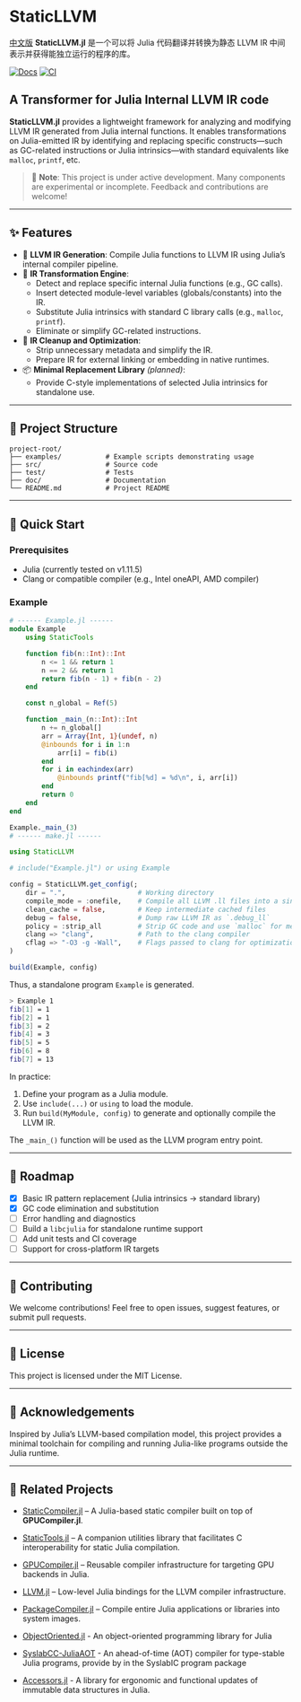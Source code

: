 # StaticLLVM

[中文版](./README_cn.md)
**StaticLLVM.jl** 是一个可以将 Julia 代码翻译并转换为静态 LLVM IR 中间表示并获得能独立运行的程序的库。

[![Docs][docs-dev-img]][docs-dev-url]
[![CI][ci-img]][ci-url]

## A Transformer for Julia Internal LLVM IR code

**StaticLLVM.jl** provides a lightweight framework for analyzing and modifying LLVM IR generated from Julia internal functions. It enables transformations on Julia-emitted IR by identifying and replacing specific constructs—such as GC-related instructions or Julia intrinsics—with standard equivalents like `malloc`, `printf`, etc.

> 🚧 **Note**: This project is under active development. Many components are experimental or incomplete. Feedback and contributions are welcome!

---

## ✨ Features

- 🔧 **LLVM IR Generation**: Compile Julia functions to LLVM IR using Julia’s internal compiler pipeline.
- 🧠 **IR Transformation Engine**:
  - Detect and replace specific internal Julia functions (e.g., GC calls).
  - Insert detected module-level variables (globals/constants) into the IR.
  - Substitute Julia intrinsics with standard C library calls (e.g., `malloc`, `printf`).
  - Eliminate or simplify GC-related instructions.
- 🧹 **IR Cleanup and Optimization**:
  - Strip unnecessary metadata and simplify the IR.
  - Prepare IR for external linking or embedding in native runtimes.
- 📦 **Minimal Replacement Library** *(planned)*:
  - Provide C-style implementations of selected Julia intrinsics for standalone use.

---

## 📁 Project Structure

```
project-root/
├── examples/           # Example scripts demonstrating usage
├── src/                # Source code
├── test/               # Tests
├── doc/                # Documentation
└── README.md           # Project README
```

---

## 🚀 Quick Start

### Prerequisites

- Julia (currently tested on v1.11.5)
- Clang or compatible compiler (e.g., Intel oneAPI, AMD compiler)

### Example

```julia
# ------ Example.jl ------
module Example
    using StaticTools

    function fib(n::Int)::Int
        n <= 1 && return 1
        n == 2 && return 1
        return fib(n - 1) + fib(n - 2)
    end

    const n_global = Ref(5)

    function _main_(n::Int)::Int
        n += n_global[]
        arr = Array{Int, 1}(undef, n)
        @inbounds for i in 1:n
            arr[i] = fib(i)
        end
        for i in eachindex(arr)
            @inbounds printf("fib[%d] = %d\n", i, arr[i])
        end
        return 0
    end
end

Example._main_(3)
# ------ make.jl ------

using StaticLLVM

# include("Example.jl") or using Example

config = StaticLLVM.get_config(;
    dir = ".",                  # Working directory
    compile_mode = :onefile,    # Compile all LLVM .ll files into a single binary
    clean_cache = false,        # Keep intermediate cached files
    debug = false,              # Dump raw LLVM IR as `.debug_ll`
    policy = :strip_all         # Strip GC code and use `malloc` for memory allocation
    clang => "clang",           # Path to the clang compiler
    cflag => "-O3 -g -Wall",    # Flags passed to clang for optimization and warnings
)

build(Example, config)
```
Thus, a standalone program `Example` is generated.
``` Bash
> Example 1
fib[1] = 1
fib[2] = 1
fib[3] = 2
fib[4] = 3
fib[5] = 5
fib[6] = 8
fib[7] = 13
```

In practice:

1. Define your program as a Julia module.
2. Use `include(...)` or `using` to load the module.
3. Run `build(MyModule, config)` to generate and optionally compile the LLVM IR.

The `_main_()` function will be used as the LLVM program entry point.

---

## 📌 Roadmap

- [x] Basic IR pattern replacement (Julia intrinsics → standard library)
- [x] GC code elimination and substitution
- [ ] Error handling and diagnostics
- [ ] Build a `libcjulia` for standalone runtime support
- [ ] Add unit tests and CI coverage
- [ ] Support for cross-platform IR targets

---

## 🤝 Contributing

We welcome contributions! Feel free to open issues, suggest features, or submit pull requests.

---

## 📜 License

This project is licensed under the MIT License.

---

## 🧠 Acknowledgements

Inspired by Julia’s LLVM-based compilation model, this project provides a minimal toolchain for compiling and running Julia-like programs outside the Julia runtime.

---

## 🔗 Related Projects

- [StaticCompiler.jl](https://github.com/tshort/StaticCompiler.jl) –  A Julia-based static compiler built on top of **GPUCompiler.jl**.
- [StaticTools.jl](https://github.com/...) – A companion utilities library that facilitates C interoperability for static Julia compilation.
- [GPUCompiler.jl](https://github.com/JuliaGPU/GPUCompiler.jl) – Reusable compiler infrastructure for targeting GPU backends in Julia.

- [LLVM.jl](https://github.com/maleadt/LLVM.jl) – Low-level Julia bindings for the LLVM compiler infrastructure.
- [PackageCompiler.jl](https://github.com/JuliaLang/PackageCompiler.jl) – Compile entire Julia applications or libraries into system images.

- [ObjectOriented.jl](https://github.com/Suzhou-Tongyuan/ObjectOriented.jl) - An object-oriented programming library for Julia
- [SyslabCC-JuliaAOT](https://github.com/Suzhou-Tongyuan/SyslabCC-JuliaAOT) - An ahead-of-time (AOT) compiler for type-stable Julia programs, provide by in the SyslabIC program package
- [Accessors.jl](https://github.com/JuliaObjects/Accessors.jl) - A library for ergonomic and functional updates of immutable data structures in Julia.


[docs-dev-img]: https://img.shields.io/badge/docs-dev-blue.svg
[docs-dev-url]: https://kylincaster.github.io/StaticLLVM.jl/dev/
[ci-img]: https://github.com/kylincaster/StaticLLVM.jl/workflows/CI/badge.svg
[ci-url]: https://github.com/kylincaster/StaticLLVM.jl/actions/workflows/CI.yml

